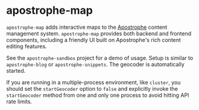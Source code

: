 apostrophe-map
==============

`apostrophe-map` adds interactive maps to the [Apostrophe](http://github.com/punkave/apostrophe) content management system. `apostrophe-map` provides both backend and frontend components, including a friendly UI built on Apostrophe's rich content editing features.

See the `apostrophe-sandbox` project for a demo of usage. Setup is similar to `apostrophe-blog` or `apostrophe-snippets`. The geocoder is automatically started.

If you are running in a multiple-process environment, like `cluster`, you should set the `startGeocoder` option to `false` and explicitly invoke the `startGeocoder` method from one and only one process to avoid hitting API rate limits.
